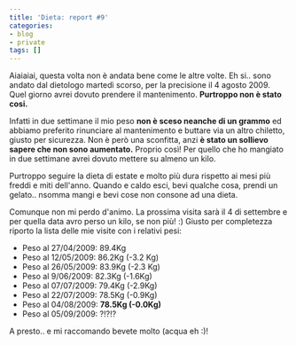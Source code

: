 ```yaml
---
title: 'Dieta: report #9'
categories:
- blog
- private
tags: []
---
```

Aiaiaiai, questa volta non è andata bene come le altre volte. Eh si.. sono
andato dal dietologo martedì scorso, per la precisione il 4 agosto 2009. Quel
giorno avrei dovuto prendere il mantenimento. **Purtroppo non è stato cosi.**

Infatti in due settimane il mio peso **non è sceso neanche di un grammo** ed
abbiamo preferito rinunciare al mantenimento e buttare via un altro chiletto,
giusto per sicurezza. Non è però una sconfitta, anzi **è stato un sollievo
sapere che non sono aumentato.** Proprio così! Per quello che ho mangiato in
due settimane avrei dovuto mettere su almeno un kilo.

Purtroppo seguire la dieta di estate e molto più dura rispetto ai mesi più
freddi e miti dell'anno. Quando e caldo esci, bevi qualche cosa, prendi un
gelato.. nsomma mangi e bevi cose non consone ad una dieta.

Comunque non mi perdo d'animo. La prossima visita sarà il 4 di settembre e per
quella data avro perso un kilo, se non più! :) Giusto per completezza riporto
la lista delle mie visite con i relativi pesi:

  * Peso al 27/04/2009: 89.4Kg
  * Peso al 12/05/2009: 86.2Kg (-3.2 Kg)
  * Peso al 26/05/2009: 83.9Kg (-2.3 Kg)
  * Peso al 9/06/2009: 82.3Kg (-1.6Kg)
  * Peso al 07/07/2009: 79.4Kg (-2.9Kg)
  * Peso al 22/07/2009: 78.5Kg (-0.9Kg)
  * Peso al 04/08/2009: **78.5Kg (-0.0Kg)**
  * Peso al 05/09/2009: ?!?!?
  
A presto.. e mi raccomando bevete molto (acqua eh :)!

